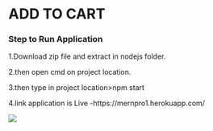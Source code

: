 <h1>ADD TO CART</h1>

<h3>Step to Run Application</h3>

<p>1.Download zip file and extract in nodejs folder.</p>
<p>2.then open cmd on project location.</p>
<p>3.then type in project location>npm start</p>
<p>4.link application is Live -https://mernpro1.herokuapp.com/</p>

<image src="C:/Users/INDIA/Pictures/Screenshots/Screenshot%20(2).png">

